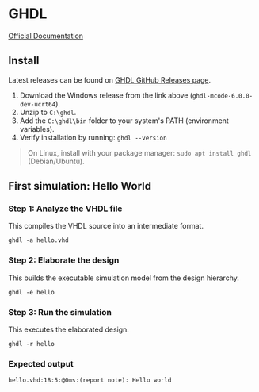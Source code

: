 # GHDL
[Official Documentation](https://ghdl-rad.readthedocs.io/en/stable/about.html)

## Install 
Latest releases can be found on [GHDL GitHub Releases page](https://github.com/ghdl/ghdl/releases).

1. Download the Windows release from the link above (`ghdl-mcode-6.0.0-dev-ucrt64`).
2. Unzip to `C:\ghdl`.
3. Add the `C:\ghdl\bin` folder to your system's PATH (environment variables).
4. Verify installation by running: `ghdl --version`

> On Linux, install with your package manager: `sudo apt install ghdl` (Debian/Ubuntu).

## First simulation: Hello World 

### Step 1: Analyze the VHDL file
This compiles the VHDL source into an intermediate format.
 
    ghdl -a hello.vhd

### Step 2: Elaborate the design
This builds the executable simulation model from the design hierarchy.

    ghdl -e hello

### Step 3: Run the simulation
This executes the elaborated design.

    ghdl -r hello

    
### Expected output

    hello.vhd:18:5:@0ms:(report note): Hello world